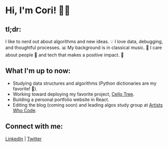 # Hi, I'm Cori! :woman_technologist:

## tl;dr:

I like to nerd out about algorithms and new ideas. :bulb: I love data, debugging, and thoughtful processes. :bar_chart: My background is in classical music. :violin: I care about people :busts_in_silhouette: and tech that makes a positive impact. :muscle:

## What I'm up to now:

* Studying data structures and algorithms (Python dictionaries are my favorite! :snake:).
* Working toward deploying my favorite project, [Cello Tree](https://github.com/coriography/cello_tree).
* Building a personal portfolio website in React.
* Editing the blog (coming soon) and leading algos study group at [Artists Who Code](https://www.linkedin.com/company/artistswhocode/).

## Connect with me:
[LinkedIn](https://www.linkedin.com/in/cori-lint/) | [Twitter](https://twitter.com/CoriLint)